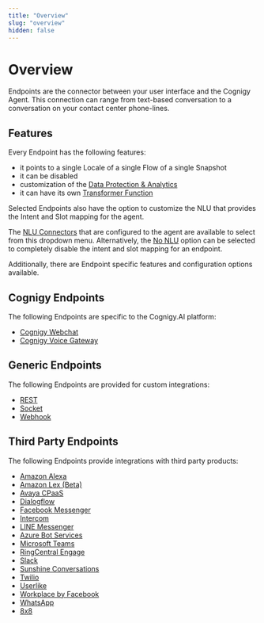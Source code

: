 ```yaml
---
title: "Overview" 
slug: "overview" 
hidden: false 
---
```

# Overview

Endpoints are the connector between your user interface and the Cognigy Agent.
This connection can range from text-based conversation to a conversation on your contact center phone-lines.

## Features

<div class="divider"></div>

Every Endpoint has the following features: 
- it points to a single Locale of a single Flow of a single Snapshot
- it can be disabled
- customization of the [Data Protection & Analytics](data-protection-and-analytics.md) 
- it can have its own [Transformer Function](transformers/transformers.md)

Selected Endpoints also have the option to customize the NLU that provides the Intent and Slot mapping for the agent.

The [NLU Connectors](../resources/build/nlu-connectors.md) that are configured to the agent are available to select from this dropdown menu. Alternatively, the [No NLU]({{config.site_url}}ai/nlu/external-nlu/no-nlu/) option can be selected to completely disable the intent and slot mapping for an endpoint. 

Additionally, there are Endpoint specific features and configuration options available.

## Cognigy Endpoints

<div class="divider"></div>

The following Endpoints are specific to the Cognigy.AI platform:

- [Cognigy Webchat](webchat/webchat.md) 
- [Cognigy Voice Gateway](cognigy-vg.md) 

## Generic Endpoints

<div class="divider"></div>

The following Endpoints are provided for custom integrations:

- [REST](rest.md) 
- [Socket](socketio.md) 
- [Webhook](webhook.md) 

## Third Party Endpoints

<div class="divider"></div>

The following Endpoints provide integrations with third party products:

- [Amazon Alexa](amazon-alexa.md)
- [Amazon Lex (Beta)](amazon-lex.md) 
- [Avaya CPaaS](avaya-cpaas.md) 
- [Dialogflow](dialogflow.md) 
- [Facebook Messenger](facebook-messenger.md) 
- [Intercom](intercom.md) 
- [LINE Messenger](line-messenger.md) 
- [Azure Bot Services](azure-bot-services.md) 
- [Microsoft Teams](microsoft-teams.md) 
- [RingCentral Engage](ringcentral-engage.md)
- [Slack](slack.md) 
- [Sunshine Conversations](sunshine-conversations.md) 
- [Twilio](twilio.md) 
- [Userlike](userlike.md) 
- [Workplace by Facebook](workplace-by-fb.md)
- [WhatsApp](whatsapp.md)
- [8x8](8x8.md)